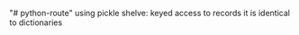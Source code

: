 "# python-route"
using pickle
shelve:
    keyed access to records
    it is identical to dictionaries
